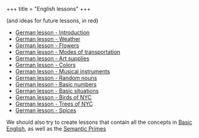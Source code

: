 +++
title = "English lessons"
+++

(and ideas for future lessons, in red)

  - [German lesson - Introduction](/en/German_lesson_-_Introduction)
  - [German lesson - Weather](/en/German_lesson_-_Weather)
  - [German lesson - Flowers](/en/German_lesson_-_Flowers)
  - [German lesson - Modes of
    transportation](/en/German_lesson_-_Modes_of_transportation)
  - [German lesson - Art supplies](/en/German_lesson_-_Art_supplies)
  - [German lesson - Colors](/en/German_lesson_-_Colors)
  - [German lesson - Musical
    instruments](/en/German_lesson_-_Musical_instruments)
  - [German lesson - Random nouns](/en/German_lesson_-_Random_nouns)
  - [German lesson - Basic numbers](/en/German_lesson_-_Basic_numbers)
  - [German lesson - Basic
    situations](/en/German_lesson_-_Basic_situations)
  - [German lesson - Birds of NYC](/en/German_lesson_-_Birds_of_NYC)
  - [German lesson - Trees of NYC](/en/German_lesson_-_Trees_of_NYC)
  - [German lesson - Spices](/en/German_lesson_-_Spices)

We should also try to create lessons that contain all the concepts in
[Basic English](http://en.wikipedia.org/wiki/Basic_English), as well as
the [Semantic Primes](http://en.wikipedia.org/wiki/Semantic_Primes)
